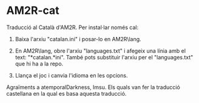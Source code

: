# AM2R-cat
Traducció al Català d'AM2R.
Per instal·lar només cal:
1. Baixa l'arxiu "catalan.ini" i posar-lo en AM2R\lang\.

2. En AM2R\lang\, obre l'arxiu "languages.txt" i afegeix una línia amb el text: "*catalan.*ini". També pots substituir l'arxiu per el "languages.txt" que hi ha a la repo.

3. Llança el joc i canvia l'idioma en les opcions.

Agraïments a atemporalDarkness, Imsu. Els quals van fer la traducció castellana en la qual es basa aquesta traducció.
